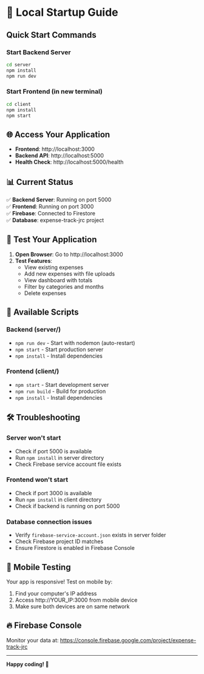 # 🚀 Local Startup Guide

## Quick Start Commands

### Start Backend Server
```bash
cd server
npm install
npm run dev
```

### Start Frontend (in new terminal)
```bash
cd client
npm install
npm start
```

## 🌐 Access Your Application

- **Frontend**: http://localhost:3000
- **Backend API**: http://localhost:5000
- **Health Check**: http://localhost:5000/health

## 📊 Current Status

✅ **Backend Server**: Running on port 5000  
✅ **Frontend**: Running on port 3000  
✅ **Firebase**: Connected to Firestore  
✅ **Database**: expense-track-jrc project  

## 🧪 Test Your Application

1. **Open Browser**: Go to http://localhost:3000
2. **Test Features**:
   - View existing expenses
   - Add new expenses with file uploads
   - View dashboard with totals
   - Filter by categories and months
   - Delete expenses

## 🔧 Available Scripts

### Backend (server/)
- `npm run dev` - Start with nodemon (auto-restart)
- `npm start` - Start production server
- `npm install` - Install dependencies

### Frontend (client/)
- `npm start` - Start development server
- `npm run build` - Build for production
- `npm install` - Install dependencies

## 🛠️ Troubleshooting

### Server won't start
- Check if port 5000 is available
- Run `npm install` in server directory
- Check Firebase service account file exists

### Frontend won't start
- Check if port 3000 is available
- Run `npm install` in client directory
- Check if backend is running on port 5000

### Database connection issues
- Verify `firebase-service-account.json` exists in server folder
- Check Firebase project ID matches
- Ensure Firestore is enabled in Firebase Console

## 📱 Mobile Testing

Your app is responsive! Test on mobile by:
1. Find your computer's IP address
2. Access http://YOUR_IP:3000 from mobile device
3. Make sure both devices are on same network

## 🔥 Firebase Console

Monitor your data at: https://console.firebase.google.com/project/expense-track-jrc

---

**Happy coding! 🎉**
